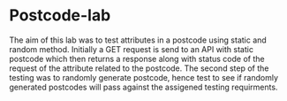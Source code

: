 # Postcode-lab

The aim of this lab was to test attributes in a postcode using static and random method. Initially a GET request is send to an API with static postcode which then returns a response along with status code of the request of the attribute related to the postcode. The second step of the testing was to randomly generate  postcode, hence test to see if randomly generated postcodes will pass against the assigened testing requirments.
